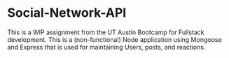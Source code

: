 # Social-Network-API


This is a WIP assignment from the UT Austin Bootcamp for Fullstack development. This is a (non-functional) Node application using Mongoose and Express that is used for maintaining Users, posts, and reactions.
